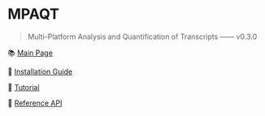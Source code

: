 # MPAQT
> Multi-Platform Analysis and Quantification of Transcripts
> —— v0.3.0

:books: [Main Page](https://mpaqt.notion.site)

:closed_book: [Installation Guide](https://mpaqt.notion.site/Installation-Guide-025bd736835640989ff4b16564e9289f)

:green_book: [Tutorial](https://mpaqt.notion.site/Tutorial-d36f05252b214be994aa5647814199f4)

:blue_book: [Reference API](https://mpaqt.notion.site/Reference-API-Manual-8d5242dad80c490c82e131382f62e067)
